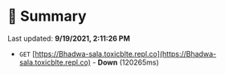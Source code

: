 # 📖 Summary
Last updated: **9/19/2021, 2:11:26 PM**

- `GET` [https://Bhadwa-sala.toxicblte.repl.co](https://Bhadwa-sala.toxicblte.repl.co) - **Down** (120265ms)
